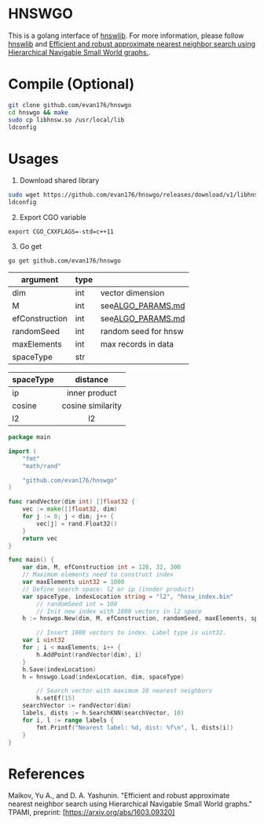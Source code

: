 # HNSWGO
This is a golang interface of [hnswlib](https://github.com/nmslib/hnswlib). For more information, please follow [hnswlib](https://github.com/nmslib/hnswlib) and [Efficient and robust approximate nearest neighbor search using Hierarchical Navigable Small World graphs.](https://arxiv.org/abs/1603.09320).

# Compile (Optional)
```bash
git clone github.com/evan176/hnswgo
cd hnswgo && make
sudo cp libhnsw.so /usr/local/lib
ldconfig
```
# Usages
1. Download shared library
```bash
sudo wget https://github.com/evan176/hnswgo/releases/download/v1/libhnsw.so -P /usr/local/lib/
ldconfig
```
2. Export CGO variable
```
export CGO_CXXFLAGS=-std=c++11
```
3. Go get
```
go get github.com/evan176/hnswgo
```

| argument       | type | |
| -------------- | ---- | ----- |
| dim            | int  | vector dimension |
| M              | int  | see[ALGO_PARAMS.md](https://github.com/nmslib/hnswlib/blob/master/ALGO_PARAMS.md) |
| efConstruction | int  | see[ALGO_PARAMS.md](https://github.com/nmslib/hnswlib/blob/master/ALGO_PARAMS.md) |
| randomSeed     | int  | random seed for hnsw |
| maxElements    | int  | max records in data |
| spaceType      | str  | |

| spaceType | distance          |
| --------- |:-----------------:|
| ip        | inner product     |
| cosine    | cosine similarity |
| l2        | l2                |

```go
package main

import (
	"fmt"
	"math/rand"

	"github.com/evan176/hnswgo"
)

func randVector(dim int) []float32 {
	vec := make([]float32, dim)
	for j := 0; j < dim; j++ {
		vec[j] = rand.Float32()
	}
	return vec
}

func main() {
	var dim, M, efConstruction int = 128, 32, 300
	// Maximum elements need to construct index
	var maxElements uint32 = 1000
	// Define search space: l2 or ip (innder product)
	var spaceType, indexLocation string = "l2", "hnsw_index.bin"
        // randomSeed int = 100
        // Init new index with 1000 vectors in l2 space
	h := hnswgo.New(dim, M, efConstruction, randomSeed, maxElements, spaceType)

        // Insert 1000 vectors to index. Label type is uint32.
	var i uint32
	for ; i < maxElements; i++ {
		h.AddPoint(randVector(dim), i)
	}
	h.Save(indexLocation)
	h = hnswgo.Load(indexLocation, dim, spaceType)

        // Search vector with maximum 10 nearest neighbors
        h.setEf(15)
	searchVector := randVector(dim)
	labels, dists := h.SearchKNN(searchVector, 10)
	for i, l := range labels {
		fmt.Printf("Nearest label: %d, dist: %f\n", l, dists[i])
	}
}
```

# References
Malkov, Yu A., and D. A. Yashunin. "Efficient and robust approximate nearest neighbor search using Hierarchical Navigable Small World graphs." TPAMI, preprint: [https://arxiv.org/abs/1603.09320]
